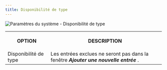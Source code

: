```yaml
---
title: Disponibilité de type
---
```

![Paramètres du système - Disponibilité de type](https://webdevolutions.azureedge.net/docs/fr/rdm/windows/clip10330.png) 

<table>
	<tr>
		<th>
		
OPTION 
		</th>
		<th>
DESCRIPTION 
		</th>
	</tr>
		<td>
Disponibilité de type 
		</td>
		<td>
Les entrées exclues ne seront pas dans la fenêtre ***Ajouter une nouvelle entrée*** . 
		</td>
	</tr>
</table>


